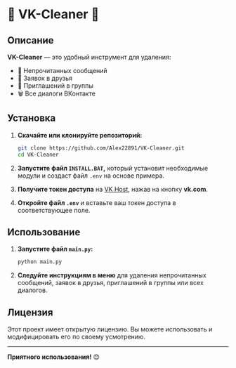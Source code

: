 # 🎉 VK-Cleaner 🎉

## Описание
**VK-Cleaner** — это удобный инструмент для удаления:
- 📩 Непрочитанных сообщений
- 👥 Заявок в друзья
- 🏴 Приглашений в группы
- 🗑️ Все диалоги ВКонтакте

## Установка
1. **Скачайте или клонируйте репозиторий:**
   ```bash
   git clone https://github.com/Alex22891/VK-Cleaner.git
   cd VK-Cleaner
   ```
   
2. **Запустите файл `INSTALL.BAT`,** который установит необходимые модули и создаст файл `.env` на основе примера.

3. **Получите токен доступа** на [VK Host](https://vkhost.github.io/), нажав на кнопку **vk.com**.

4. **Откройте файл `.env`** и вставьте ваш токен доступа в соответствующее поле.

## Использование
1. **Запустите файл `main.py`:**
   ```bash
   python main.py
   ```
   
2. **Следуйте инструкциям в меню** для удаления непрочитанных сообщений, заявок в друзья, приглашений в группы или всех диалогов.

## Лицензия
Этот проект имеет открытую лицензию. Вы можете использовать и модифицировать его по своему усмотрению.

---
**Приятного использования!** 😊
